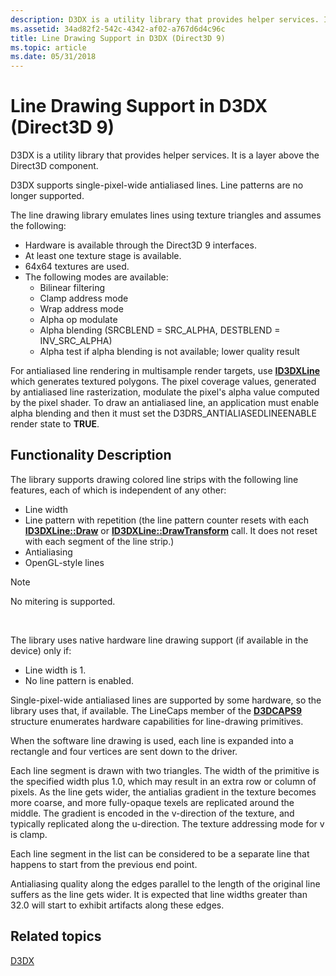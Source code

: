 ```yaml
---
description: D3DX is a utility library that provides helper services. It is a layer above the Direct3D component.
ms.assetid: 34ad82f2-542c-4342-af02-a767d6d4c96c
title: Line Drawing Support in D3DX (Direct3D 9)
ms.topic: article
ms.date: 05/31/2018
---
```


# Line Drawing Support in D3DX (Direct3D 9)

D3DX is a utility library that provides helper services. It is a layer above the Direct3D component.

D3DX supports single-pixel-wide antialiased lines. Line patterns are no longer supported.

The line drawing library emulates lines using texture triangles and assumes the following:

-   Hardware is available through the Direct3D 9 interfaces.
-   At least one texture stage is available.
-   64x64 textures are used.
-   The following modes are available:
    -   Bilinear filtering
    -   Clamp address mode
    -   Wrap address mode
    -   Alpha op modulate
    -   Alpha blending (SRCBLEND = SRC\_ALPHA, DESTBLEND = INV\_SRC\_ALPHA)
    -   Alpha test if alpha blending is not available; lower quality result

For antialiased line rendering in multisample render targets, use [**ID3DXLine**](id3dxline.md) which generates textured polygons. The pixel coverage values, generated by antialiased line rasterization, modulate the pixel's alpha value computed by the pixel shader. To draw an antialiased line, an application must enable alpha blending and then it must set the D3DRS\_ANTIALIASEDLINEENABLE render state to **TRUE**.

## Functionality Description

The library supports drawing colored line strips with the following line features, each of which is independent of any other:

-   Line width
-   Line pattern with repetition (the line pattern counter resets with each [**ID3DXLine::Draw**](id3dxline--draw.md) or [**ID3DXLine::DrawTransform**](id3dxline--drawtransform.md) call. It does not reset with each segment of the line strip.)
-   Antialiasing
-   OpenGL-style lines

> [!Note]  
> No mitering is supported.

 

The library uses native hardware line drawing support (if available in the device) only if:

-   Line width is 1.
-   No line pattern is enabled.

Single-pixel-wide antialiased lines are supported by some hardware, so the library uses that, if available. The LineCaps member of the [**D3DCAPS9**](/windows/desktop/api/D3D9Caps/ns-d3d9caps-d3dcaps9) structure enumerates hardware capabilities for line-drawing primitives.

When the software line drawing is used, each line is expanded into a rectangle and four vertices are sent down to the driver.

Each line segment is drawn with two triangles. The width of the primitive is the specified width plus 1.0, which may result in an extra row or column of pixels. As the line gets wider, the antialias gradient in the texture becomes more coarse, and more fully-opaque texels are replicated around the middle. The gradient is encoded in the v-direction of the texture, and typically replicated along the u-direction. The texture addressing mode for v is clamp.

Each line segment in the list can be considered to be a separate line that happens to start from the previous end point.

Antialiasing quality along the edges parallel to the length of the original line suffers as the line gets wider. It is expected that line widths greater than 32.0 will start to exhibit artifacts along these edges.

## Related topics

<dl> <dt>

[D3DX](d3dx.md)
</dt> </dl>

 

 



